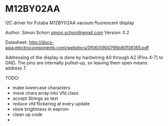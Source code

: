 M12BY02AA
=========

 I2C driver for Futaba M12BY02AA vacuum fluorescent display
 
 Author: Simon Schori <simon.schori@gmail.com>
 Version: 0.2
 
 Datasheet: http://docs-asia.electrocomponents.com/webdocs/0f06/0900766b80f06185.pdf
 
 Addressing of the display is done by hardwiring A0 through A2 (Pins 4-7) to GND.
 The pins are internally pulled-up, so leaving them open means address 7. 

 TODO:
  - make lowercase characters
  - move chars array into Vfd class
  - accept Strings as text
  - reduce vfd flickering at every update
  - store brightness in eeprom
  - clean up code
  - 
